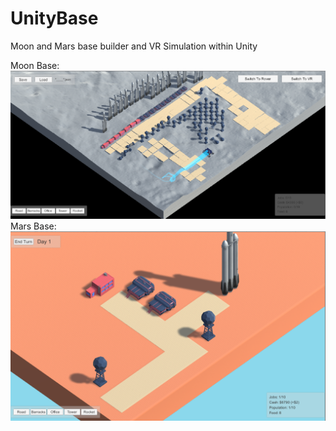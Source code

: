 # UnityBase
Moon and Mars base builder and VR Simulation within Unity


Moon Base:
![Alt text](/Moon_Base_Screenshot.PNG?raw=true "Moon Base")
Mars Base:
![Alt text](/Mars_City_Screenshot.PNG?raw=true "Builder Screenshot")